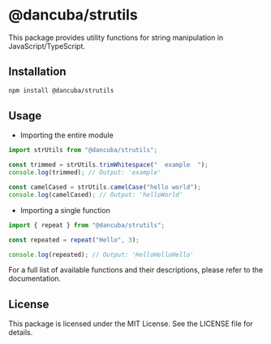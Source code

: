 # @dancuba/strutils

This package provides utility functions for string manipulation in JavaScript/TypeScript.

## Installation

```bash
npm install @dancuba/strutils
```

## Usage

- Importing the entire module

```ts
import strUtils from "@dancuba/strutils";

const trimmed = strUtils.trimWhitespace("  example  ");
console.log(trimmed); // Output: 'example'

const camelCased = strUtils.camelCase("hello world");
console.log(camelCased); // Output: 'helloWorld'
```

- Importing a single function

```ts
import { repeat } from "@dancuba/strutils";

const repeated = repeat("Hello", 3);

console.log(repeated); // Output: 'HelloHelloHello'
```

For a full list of available functions and their descriptions, please refer to the documentation.

## License

This package is licensed under the MIT License. See the LICENSE file for details.
